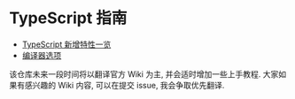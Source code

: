 # TypeScript 指南

- [TypeScript 新增特性一览](whats-new-in-typescript.md)
- [编译器选项](compiler-options.md)

该仓库未来一段时间将以翻译官方 Wiki 为主, 并会适时增加一些上手教程. 大家如果有感兴趣的 Wiki 内容, 可以在提交 issue, 我会争取优先翻译.

